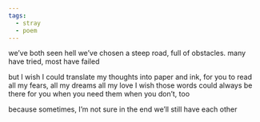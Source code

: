 ```yaml
---
tags:
  - stray
  - poem
---
```

we’ve both seen hell
we’ve chosen a steep road, full of obstacles. many have tried, most have failed

but I wish I could translate my thoughts into paper and ink, for you to read
all my fears, all my dreams
all my love
I wish those words could always be there for you when you need them
when you don’t, too

because sometimes, I’m not sure in the end we’ll still have
each other